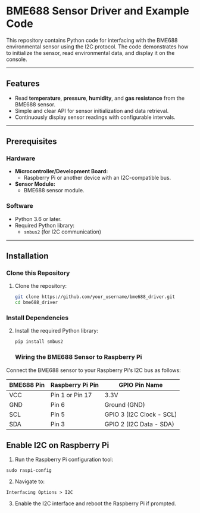 # BME688 Sensor Driver and Example Code

This repository contains Python code for interfacing with the BME688 environmental sensor using the I2C protocol. The code demonstrates how to initialize the sensor, read environmental data, and display it on the console.

---

## Features

- Read **temperature**, **pressure**, **humidity**, and **gas resistance** from the BME688 sensor.
- Simple and clear API for sensor initialization and data retrieval.
- Continuously display sensor readings with configurable intervals.

---

## Prerequisites

### Hardware

- **Microcontroller/Development Board:**
  - Raspberry Pi or another device with an I2C-compatible bus.
- **Sensor Module:**
  - BME688 sensor module.

### Software

- Python 3.6 or later.
- Required Python library:  
  - `smbus2` (for I2C communication)

---

## Installation

### Clone this Repository

1. Clone the repository:

   ```bash
   git clone https://github.com/your_username/bme688_driver.git
   cd bme688_driver
    ```
### Install Dependencies
2. Install the required Python library:
   ```bash
   pip install smbus2
     ```
   ### Wiring the BME688 Sensor to Raspberry Pi

Connect the BME688 sensor to your Raspberry Pi's I2C bus as follows:


| **BME688 Pin** | **Raspberry Pi Pin** | **GPIO Pin Name**       |
|----------------|-----------------------|-------------------------|
| VCC            | Pin 1 or Pin 17      | 3.3V                   |
| GND            | Pin 6                | Ground (GND)           |
| SCL            | Pin 5                | GPIO 3 (I2C Clock - SCL)|
| SDA            | Pin 3                | GPIO 2 (I2C Data - SDA)|

## Enable I2C on Raspberry Pi
  1. Run the Raspberry Pi configuration tool:
     
    sudo raspi-config
  2. Navigate to:

    Interfacing Options > I2C
  3. Enable the I2C interface and reboot the Raspberry Pi if prompted.


